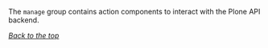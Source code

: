 [comment]: # (Manage)
[comment]: # (header-1 already done by styleguidist)

The `manage` group contains action components to interact with the Plone API backend.

_[Back to the top](#introduction)_

